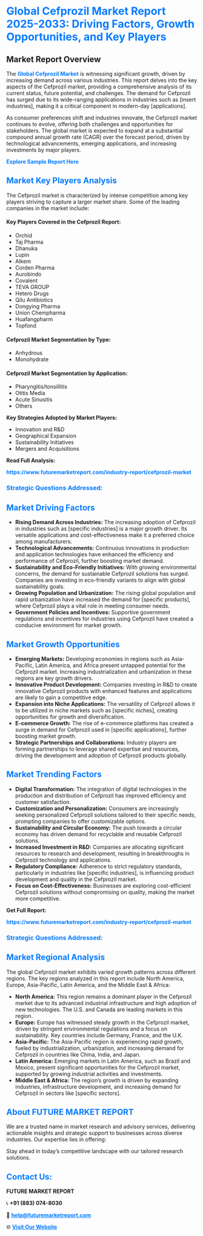 <h1 style="color: #007BFF;">Global Cefprozil Market Report 2025-2033: Driving Factors, Growth Opportunities, and Key Players</h1>

<section id="overview">
<h2>Market Report Overview</h2>
<p>The <a href="https://www.futuremarketreport.com/industry-report/cefprozil-market" style="color: #007BFF; text-decoration: none;"><strong>Global Cefprozil Market</strong></a> is witnessing significant growth, driven by increasing demand across various industries. This report delves into the key aspects of the Cefprozil market, providing a comprehensive analysis of its current status, future potential, and challenges. The demand for Cefprozil has surged due to its wide-ranging applications in industries such as [insert industries], making it a critical component in modern-day [applications].</p>
<p>As consumer preferences shift and industries innovate, the Cefprozil market continues to evolve, offering both challenges and opportunities for stakeholders. The global market is expected to expand at a substantial compound annual growth rate (CAGR) over the forecast period, driven by technological advancements, emerging applications, and increasing investments by major players.</p>
</section>

<section id="overview">
<p><a href="https://www.futuremarketreport.com/request-sample/reportId=91853" style="color: #007BFF; text-decoration: none;"><strong>Explore Sample Report Here</strong></a></p>
</section>

<section id="key-players">
<h2 style="color: #007BFF;">Market Key Players Analysis</h2>
<p>The Cefprozil market is characterized by intense competition among key players striving to capture a larger market share. Some of the leading companies in the market include:</p>
<h4>Key Players Covered in the Cefprozil Report:</h4>
<ul><li>Orchid</li><li>Taj Pharma</li><li>Dhanuka</li><li>Lupin</li><li>Alkem</li><li>Corden Pharma</li><li>Aurobindo</li><li>Covalent</li><li>TEVA GROUP</li><li>Hetero Drugs</li><li>Qilu Antibiotics</li><li>Dongying Pharma</li><li>Union Chempharma</li><li>Huafangpharm</li><li>Topfond</li></ul>
<h4>Cefprozil Market Segmentation by Type:</h4>
<ul><li>Anhydrous</li><li>Monohydrate</li></ul>

<h4>Cefprozil Market Segmentation by Application:</h4>
<ul><li>Pharyngitis/tonsillitis</li><li>Otitis Media</li><li>Acute Sinusitis</li><li>Others</li></ul>
<p><strong>Key Strategies Adopted by Market Players:</strong></p>
<ul>
<li>Innovation and R&D</li>
<li>Geographical Expansion</li>
<li>Sustainability Initiatives</li>
<li>Mergers and Acquisitions</li>
</ul>
</section>

<section>
<p><strong>Read Full Analysis: </strong></p><a href="https://www.futuremarketreport.com/industry-report/cefprozil-market" style="color: #007BFF; text-decoration: none;"><strong>https://www.futuremarketreport.com/industry-report/cefprozil-market</strong></a>
<h3 style="color: #007BFF;">Strategic Questions Addressed:</h3>
</section>

<section id="driving-factors">
<h2 style="color: #007BFF;">Market Driving Factors</h2>
<ul>
<li><strong>Rising Demand Across Industries:</strong> The increasing adoption of Cefprozil in industries such as [specific industries] is a major growth driver. Its versatile applications and cost-effectiveness make it a preferred choice among manufacturers.</li>
<li><strong>Technological Advancements:</strong> Continuous innovations in production and application technologies have enhanced the efficiency and performance of Cefprozil, further boosting market demand.</li>
<li><strong>Sustainability and Eco-Friendly Initiatives:</strong> With growing environmental concerns, the demand for sustainable Cefprozil solutions has surged. Companies are investing in eco-friendly variants to align with global sustainability goals.</li>
<li><strong>Growing Population and Urbanization:</strong> The rising global population and rapid urbanization have increased the demand for [specific products], where Cefprozil plays a vital role in meeting consumer needs.</li>
<li><strong>Government Policies and Incentives:</strong> Supportive government regulations and incentives for industries using Cefprozil have created a conducive environment for market growth.</li>
</ul>
</section>

<section id="growth-opportunities">
<h2 style="color: #007BFF;">Market Growth Opportunities</h2>
<ul>
<li><strong>Emerging Markets:</strong> Developing economies in regions such as Asia-Pacific, Latin America, and Africa present untapped potential for the Cefprozil market. Increasing industrialization and urbanization in these regions are key growth drivers.</li>
<li><strong>Innovative Product Development:</strong> Companies investing in R&D to create innovative Cefprozil products with enhanced features and applications are likely to gain a competitive edge.</li>
<li><strong>Expansion into Niche Applications:</strong> The versatility of Cefprozil allows it to be utilized in niche markets such as [specific niches], creating opportunities for growth and diversification.</li>
<li><strong>E-commerce Growth:</strong> The rise of e-commerce platforms has created a surge in demand for Cefprozil used in [specific applications], further boosting market growth.</li>
<li><strong>Strategic Partnerships and Collaborations:</strong> Industry players are forming partnerships to leverage shared expertise and resources, driving the development and adoption of Cefprozil products globally.</li>
</ul>
</section>

<section id="trending-factors">
<h2 style="color: #007BFF;">Market Trending Factors</h2>
<ul>
<li><strong>Digital Transformation:</strong> The integration of digital technologies in the production and distribution of Cefprozil has improved efficiency and customer satisfaction.</li>
<li><strong>Customization and Personalization:</strong> Consumers are increasingly seeking personalized Cefprozil solutions tailored to their specific needs, prompting companies to offer customizable options.</li>
<li><strong>Sustainability and Circular Economy:</strong> The push towards a circular economy has driven demand for recyclable and reusable Cefprozil solutions.</li>
<li><strong>Increased Investment in R&D:</strong> Companies are allocating significant resources to research and development, resulting in breakthroughs in Cefprozil technology and applications.</li>
<li><strong>Regulatory Compliance:</strong> Adherence to strict regulatory standards, particularly in industries like [specific industries], is influencing product development and quality in the Cefprozil market.</li>
<li><strong>Focus on Cost-Effectiveness:</strong> Businesses are exploring cost-efficient Cefprozil solutions without compromising on quality, making the market more competitive.</li>
</ul>
</section>

<section>
<p><strong>Get Full Report: </strong></p><a href="https://www.futuremarketreport.com/industry-report/cefprozil-market" style="color: #007BFF; text-decoration: none;"><strong>https://www.futuremarketreport.com/industry-report/cefprozil-market</strong></a>
<h3 style="color: #007BFF;">Strategic Questions Addressed:</h3>
</section>


<section id="regional-analysis">
<h2 style="color: #007BFF;">Market Regional Analysis</h2>
<p>The global Cefprozil market exhibits varied growth patterns across different regions. The key regions analyzed in this report include North America, Europe, Asia-Pacific, Latin America, and the Middle East & Africa:</p>
<ul>
<li><strong>North America:</strong> This region remains a dominant player in the Cefprozil market due to its advanced industrial infrastructure and high adoption of new technologies. The U.S. and Canada are leading markets in this region.</li>
<li><strong>Europe:</strong> Europe has witnessed steady growth in the Cefprozil market, driven by stringent environmental regulations and a focus on sustainability. Key countries include Germany, France, and the U.K.</li>
<li><strong>Asia-Pacific:</strong> The Asia-Pacific region is experiencing rapid growth, fueled by industrialization, urbanization, and increasing demand for Cefprozil in countries like China, India, and Japan.</li>
<li><strong>Latin America:</strong> Emerging markets in Latin America, such as Brazil and Mexico, present significant opportunities for the Cefprozil market, supported by growing industrial activities and investments.</li>
<li><strong>Middle East & Africa:</strong> The region’s growth is driven by expanding industries, infrastructure development, and increasing demand for Cefprozil in sectors like [specific sectors].</li>
</ul>
</section>

<footer>
<h2 style="color: #007BFF;">About FUTURE MARKET REPORT</h2>
<p>We are a trusted name in market research and advisory services, delivering actionable insights and strategic support to businesses across diverse industries. Our expertise lies in offering:</p>

<p>Stay ahead in today’s competitive landscape with our tailored research solutions.</p>

<h2 style="color: #007BFF;">Contact Us:</h2>
<p><strong>FUTURE MARKET REPORT</strong></p>
<p>📞 <strong>+91 (883) 074-8030</strong></p>
<p>📧 <strong><a href="mailto:help@futuremarketreport.com" style="color: #007BFF;">help@futuremarketreport.com</a></strong></p>
<p>🌐 <strong><a href="https://www.futuremarketreport.com/" style="color: #007BFF;">Visit Our Website</a></strong></p>
</footer>